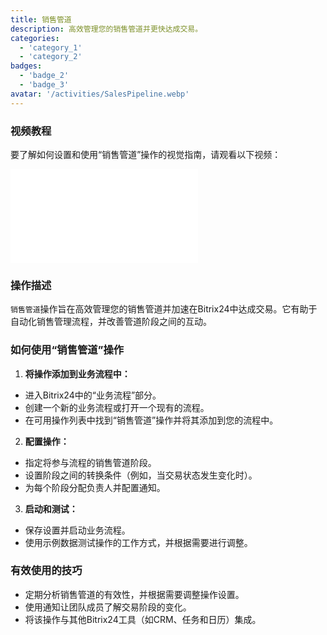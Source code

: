 ```yaml
---
title: 销售管道
description: 高效管理您的销售管道并更快达成交易。
categories:
  - 'category_1'
  - 'category_2'
badges:
  - 'badge_2'
  - 'badge_3'
avatar: '/activities/SalesPipeline.webp'
---
```

### 视频教程

要了解如何设置和使用“销售管道”操作的视觉指南，请观看以下视频：

<iframe
  class="aspect-video w-full mb-2 "
  src="//www.youtube.com/embed/OyzJd8BcTfY?feature=oembed&rel=0"
  frameborder="0"
  allow="accelerometer; autoplay; encrypted-media; gyroscope"
  allowfullscreen>
</iframe>

### 操作描述

`销售管道`操作旨在高效管理您的销售管道并加速在Bitrix24中达成交易。它有助于自动化销售管理流程，并改善管道阶段之间的互动。

### 如何使用“销售管道”操作

1. **将操作添加到业务流程中：**
  - 进入Bitrix24中的“业务流程”部分。
  - 创建一个新的业务流程或打开一个现有的流程。
  - 在可用操作列表中找到“销售管道”操作并将其添加到您的流程中。

2. **配置操作：**
  - 指定将参与流程的销售管道阶段。
  - 设置阶段之间的转换条件（例如，当交易状态发生变化时）。
  - 为每个阶段分配负责人并配置通知。

3. **启动和测试：**
  - 保存设置并启动业务流程。
  - 使用示例数据测试操作的工作方式，并根据需要进行调整。

### 有效使用的技巧

- 定期分析销售管道的有效性，并根据需要调整操作设置。
- 使用通知让团队成员了解交易阶段的变化。
- 将该操作与其他Bitrix24工具（如CRM、任务和日历）集成。
